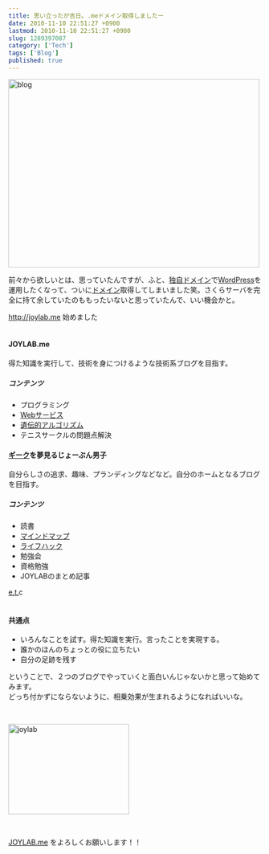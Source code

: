 ```yaml
---
title: 思い立ったが吉日。.meドメイン取得しましたー
date: 2010-11-10 22:51:27 +0900
lastmod: 2010-11-10 22:51:27 +0900
slug: 1289397087
category: ['Tech']
tags: ['Blog']
published: true
---
```




<p><a href="http://www.flickr.com/photos/35571855@N06/5160737327/" title="blog by meganii, on Flickr"><img src="https://farm5.static.flickr.com/4112/5160737327_97142b3803.jpg" width="500" height="375" alt="blog" /></a></p><p><p>前々から欲しいとは、思っていたんですが、ふと、<a class="keyword" href="http://d.hatena.ne.jp/keyword/%C6%C8%BC%AB%A5%C9%A5%E1%A5%A4%A5%F3">独自ドメイン</a>で<a class="keyword" href="http://d.hatena.ne.jp/keyword/WordPress">WordPress</a>を運用したくなって、ついに<a class="keyword" href="http://d.hatena.ne.jp/keyword/%A5%C9%A5%E1%A5%A4%A5%F3">ドメイン</a>取得してしまいました笑。さくらサーバを完全に持て余していたのももったいないと思っていたんで、いい機会かと。</p></p><p><a href="http://joylab.me">http://joylab.me</a> 始めました<br />
<br />
</p>

<div class="section">
    <h4>JOYLAB.me</h4>
    <p>得た知識を実行して、技術を身につけるような技術系ブログを目指す。</p>

<div class="section">
    <h5>コンテンツ</h5>
    
<ul>
<li>プログラミング</li>
<li><a class="keyword" href="http://d.hatena.ne.jp/keyword/Web%A5%B5%A1%BC%A5%D3%A5%B9">Webサービス</a></li>
<li><a class="keyword" href="http://d.hatena.ne.jp/keyword/%B0%E4%C5%C1%C5%AA%A5%A2%A5%EB%A5%B4%A5%EA%A5%BA%A5%E0">遺伝的アルゴリズム</a></li>
<li>テニスサークルの問題点解決</li>
</ul>
</div>
</div>
<div class="section">
    <h4><a class="keyword" href="http://d.hatena.ne.jp/keyword/%A5%AE%A1%BC%A5%AF">ギーク</a>を夢見るじょーぶん男子</h4>
    <p>自分らしさの追求、趣味、プランディングなどなど。自分のホームとなるブログを目指す。</p>

<div class="section">
    <h5>コンテンツ</h5>
    
<ul>
<li>読書</li>
<li><a class="keyword" href="http://d.hatena.ne.jp/keyword/%A5%DE%A5%A4%A5%F3%A5%C9%A5%DE%A5%C3%A5%D7">マインドマップ</a></li>
<li><a class="keyword" href="http://d.hatena.ne.jp/keyword/%A5%E9%A5%A4%A5%D5%A5%CF%A5%C3%A5%AF">ライフハック</a></li>
<li>勉強会</li>
<li>資格勉強</li>
<li>JOYLABのまとめ記事</li>
</ul><p><a class="keyword" href="http://d.hatena.ne.jp/keyword/e.t.">e.t.</a>c<br />
<br />
</p>

</div>
</div>
<div class="section">
    <h4>共通点</h4>
    
<ul>
<li>いろんなことを試す。得た知識を実行。言ったことを実現する。</li>
<li>誰かのほんのちょっとの役に立ちたい</li>
<li>自分の足跡を残す</li>
</ul><p></p><p>ということで、２つのブログでやっていくと面白いんじゃないかと思って始めてみます。<br />
どっち付かずにならないように、相乗効果が生まれるようになればいいな。</p><br />
<p><a href="http://www.flickr.com/photos/35571855@N06/5160950319/" title="joylab by meganii, on Flickr"><img src="https://farm2.static.flickr.com/1171/5160950319_8b185447ec_m.jpg" width="240" height="180" alt="joylab" /></a></p><br />
<p><a href="http://joylab.me">JOYLAB.me</a> をよろしくお願いします！！</p>

</div>
